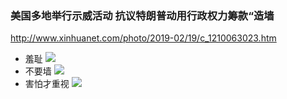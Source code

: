 ### 美国多地举行示威活动 抗议特朗普动用行政权力筹款“造墙
http://www.xinhuanet.com/photo/2019-02/19/c_1210063023.htm
- 羞耻
![](http://www.xinhuanet.com/photo/2019-02/19/1210063023_15505627250321n.jpg)
- 不要墙
![](http://www.xinhuanet.com/photo/2019-02/19/1210063023_15505627250601n.jpg)
- 害怕才重视
![](http://www.xinhuanet.com/photo/2019-02/19/1210063023_15505627250851n.jpg)